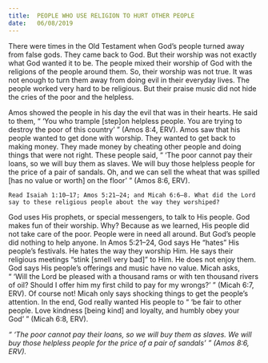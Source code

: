 ```yaml
---
title:  PEOPLE WHO USE RELIGION TO HURT OTHER PEOPLE
date:   06/08/2019
---
```


There were times in the Old Testament when God’s people turned away from false gods. They came back to God. But their worship was not exactly what God wanted it to be. The people mixed their worship of God with the religions of the people around them. So, their worship was not true. It was not enough to turn them away from doing evil in their everyday lives. The people worked very hard to be religious. But their praise music did not hide the cries of the poor and the helpless.

Amos showed the people in his day the evil that was in their hearts. He said to them, “ ‘You who trample [step]on helpless people. You are trying to destroy the poor of this country’ ” (Amos 8:4, ERV). Amos saw that his people wanted to get done with worship. They wanted to get back to making money. They made money by cheating other people and doing things that were not right. These people said, “ ‘The poor cannot pay their loans, so we will buy them as slaves. We will buy those helpless people for the price of a pair of sandals. Oh, and we can sell the wheat that was spilled [has no value or worth] on the floor’ ” (Amos 8:6, ERV). 

`Read Isaiah 1:10–17; Amos 5:21–24; and Micah 6:6–8. What did the Lord say to these religious people about the way they worshiped?`

God uses His prophets, or special messengers, to talk to His people. God makes fun of their worship. Why? Because as we learned, His people did not take care of the poor. People were in need all around. But God’s people did nothing to help anyone. In Amos 5:21–24, God says He “hates” His people’s festivals. He hates the way they worship Him. He says their religious meetings “stink [smell very bad]” to Him. He does not enjoy them. God says His people’s offerings and music have no value. Micah asks, “ ‘Will the Lord be pleased with a thousand rams or with ten thousand rivers of oil? Should I offer him my first child to pay for my wrongs?’ ” (Micah 6:7, ERV). Of course not! Micah only says shocking things to get the people’s attention. In the end, God really wanted His people to “ ‘be fair to other people. Love kindness [being kind] and loyalty, and humbly obey your God’ ” (Micah 6:8, ERV).

_“ ‘The poor cannot pay their loans, so we will buy them as slaves. We will buy those helpless people for the price of a pair of sandals’ ” (Amos 8:6, ERV)._
